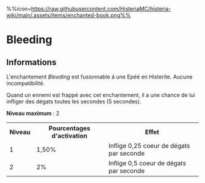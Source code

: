 %%icon=https://raw.githubusercontent.com/HisteriaMC/histeria-wiki/main/.assets/items/enchanted-book.png%%
# Bleeding

## Informations
L'enchantement *Bleeding* est fusionnable à une Epéé en Histerite. Aucune incompatibilité.  

Quand un ennemi est frappé avec cet enchantement, il a une chance de lui infliger des dégats toutes les secondes (5 secondes).  

**Niveau maximum** : 2  

<table>
  <tr>
    <th>Niveau</th>
    <th>Pourcentages d'activation</th>
    <th>Effet</th>
  </tr>
  <tr>
    <td>1</td>
    <td>1,50%</td>
    <td>Inflige 0,25 coeur de dégats par seconde</td>
  </tr>
  <tr>
    <td>2</td>
    <td>2%</td>
    <td>Inflige 0,5 coeur de dégats par seconde</td>
  </tr>
</table>
